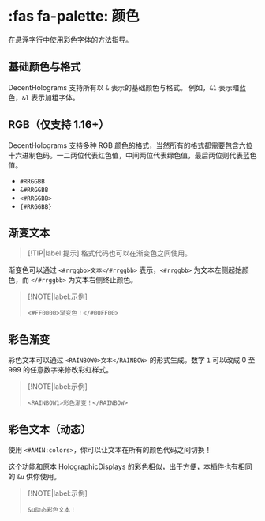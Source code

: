 # :fas fa-palette: 颜色
在悬浮字行中使用彩色字体的方法指导。

## 基础颜色与格式

DecentHolograms 支持所有以 `&` 表示的基础颜色与格式。
例如，`&1` 表示暗蓝色，`&l` 表示加粗字体。

## RGB（仅支持 1.16+）

DecentHolograms 支持多种 RGB 颜色的格式，当然所有的格式都需要包含六位十六进制色码。一二两位代表红色值，中间两位代表绿色值，最后两位则代表蓝色值。
* `#RRGGBB`
* `&#RRGGBB`
* `<#RRGGBB>`
* `{#RRGGBB}`


## 渐变文本

> [!TIP|label:提示]
> 格式代码也可以在渐变色之间使用。

渐变色可以通过 `<#rrggbb>文本</#rrggbb>` 表示，`<#rrggbb>` 为文本左侧起始颜色，而 `</#rrggbb>` 为文本右侧终止颜色。

> [!NOTE|label:示例]
> ```
> <#FF0000>渐变色！</#00FF00>
> ```

## 彩色渐变

彩色文本可以通过 `<RAINBOW0>文本</RAINBOW>` 的形式生成。数字 `1` 可以改成 0 至 999 的任意数字来修改彩虹样式。

> [!NOTE|label:示例]
> ```
> <RAINBOW1>彩色渐变！</RAINBOW>
> ```

## 彩色文本（动态）

使用 `<#AMIN:colors>`，你可以让文本在所有的颜色代码之间切换！

这个功能和原本 HolographicDisplays 的彩色相似，出于方便，本插件也有相同的 `&u` 供你使用。

> [!NOTE|label:示例]
> ```
> &u动态彩色文本！
> ```
